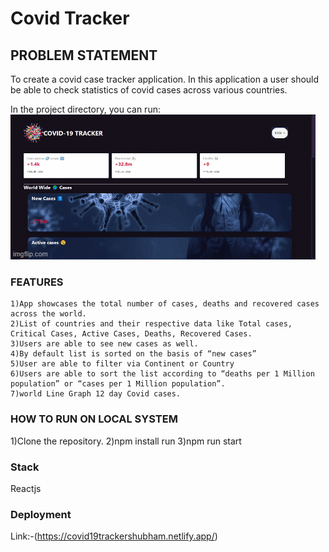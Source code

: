 # Covid Tracker


## PROBLEM STATEMENT
To create a covid case tracker application. In this application a user should be able to check statistics of covid cases across various countries.

In the project directory, you can run:
<img src="https://github.com/shubhamy17/covid19/blob/main/covidfif.gif"/>

### FEATURES
    1)App showcases the total number of cases, deaths and recovered cases across the world.
    2)List of countries and their respective data like Total cases, Critical Cases, Active Cases, Deaths, Recovered Cases.
    3)Users are able to see new cases as well.
    4)By default list is sorted on the basis of “new cases”
    5)User are able to filter via Continent or Country
    6)Users are able to sort the list according to “deaths per 1 Million population” or “cases per 1 Million population”.
    7)world Line Graph 12 day Covid cases.
### HOW TO RUN ON LOCAL SYSTEM
  1)Clone the repository.
  2)npm install run 
  3)npm run start

### Stack 
 Reactjs
### Deployment

 Link:-(https://covid19trackershubham.netlify.app/)




